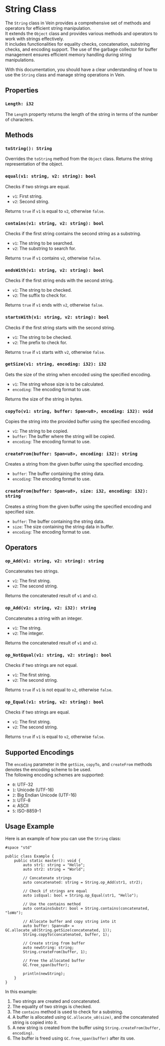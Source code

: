 # String Class

The `String` class in Vein provides a comprehensive set of methods and operators for efficient string manipulation.     
It extends the `Object` class and provides various methods and operators to work with strings effectively.  
It includes functionalities for equality checks, concatenation, substring checks, and encoding support. The use of the garbage collector for buffer management ensures efficient memory handling during string manipulations.   

With this documentation, you should have a clear understanding of how to use the `String` class and manage string operations in Vein.       


## Properties

### `Length: i32`

The `Length` property returns the length of the string in terms of the number of characters.

## Methods

### `toString(): String`

Overrides the `toString` method from the `Object` class. Returns the string representation of the object.

### `equal(v1: string, v2: string): bool`

Checks if two strings are equal.

- `v1`: First string.
- `v2`: Second string.
  
Returns `true` if `v1` is equal to `v2`, otherwise `false`.

### `contains(v1: string, v2: string): bool`

Checks if the first string contains the second string as a substring.

- `v1`: The string to be searched.
- `v2`: The substring to search for.

Returns `true` if `v1` contains `v2`, otherwise `false`.

### `endsWith(v1: string, v2: string): bool`

Checks if the first string ends with the second string.

- `v1`: The string to be checked.
- `v2`: The suffix to check for.

Returns `true` if `v1` ends with `v2`, otherwise `false`.

### `startsWith(v1: string, v2: string): bool`

Checks if the first string starts with the second string.

- `v1`: The string to be checked.
- `v2`: The prefix to check for.

Returns `true` if `v1` starts with `v2`, otherwise `false`.

### `getSize(v1: string, encoding: i32): i32`

Gets the size of the string when encoded using the specified encoding.

- `v1`: The string whose size is to be calculated.
- `encoding`: The encoding format to use.

Returns the size of the string in bytes.

### `copyTo(v1: string, buffer: Span<u8>, encoding: i32): void`

Copies the string into the provided buffer using the specified encoding.

- `v1`: The string to be copied.
- `buffer`: The buffer where the string will be copied.
- `encoding`: The encoding format to use.

### `createFrom(buffer: Span<u8>, encoding: i32): string`

Creates a string from the given buffer using the specified encoding.

- `buffer`: The buffer containing the string data.
- `encoding`: The encoding format to use.

### `createFrom(buffer: Span<u8>, size: i32, encoding: i32): string`

Creates a string from the given buffer using the specified encoding and specified size.

- `buffer`: The buffer containing the string data.
- `size`: The size containing the string data in buffer.
- `encoding`: The encoding format to use.

## Operators

### `op_Add(v1: string, v2: string): string`

Concatenates two strings.

- `v1`: The first string.
- `v2`: The second string.

Returns the concatenated result of `v1` and `v2`.

### `op_Add(v1: string, v2: i32): string`

Concatenates a string with an integer.

- `v1`: The string.
- `v2`: The integer.

Returns the concatenated result of `v1` and `v2`.

### `op_NotEqual(v1: string, v2: string): bool`

Checks if two strings are not equal.

- `v1`: The first string.
- `v2`: The second string.

Returns `true` if `v1` is not equal to `v2`, otherwise `false`.

### `op_Equal(v1: string, v2: string): bool`

Checks if two strings are equal.

- `v1`: The first string.
- `v2`: The second string.

Returns `true` if `v1` is equal to `v2`, otherwise `false`.


## Supported Encodings

The `encoding` parameter in the `getSize`, `copyTo`, and `createFrom` methods denotes the encoding scheme to be used.   
The following encoding schemes are supported:   

- `0`: UTF-32
- `1`: Unicode (UTF-16)
- `2`: Big Endian Unicode (UTF-16)
- `3`: UTF-8
- `4`: ASCII
- `5`: ISO-8859-1

## Usage Example

Here is an example of how you can use the `String` class:

```vein
#space "std"

public class Example {
    public static master(): void {
        auto str1: string = "Hello";
        auto str2: string = "World";
        
        // Concatenate strings
        auto concatenated: string = String.op_Add(str1, str2);
        
        // Check if strings are equal
        auto isEqual: bool = String.op_Equal(str1, "Hello");
        
        // Use the contains method
        auto containsSubstr: bool = String.contains(concatenated, "loWo");
        
        // Allocate buffer and copy string into it
        auto buffer: Span<u8> = GC.allocate_u8(String.getSize(concatenated, 1));
        String.copyTo(concatenated, buffer, 1);
        
        // Create string from buffer
        auto newString: string;
        String.createFrom(buffer, 1);
        
        // Free the allocated buffer
        GC.free_span(buffer);
        
        println(newString);
    }
}
```

In this example:

1. Two strings are created and concatenated.
2. The equality of two strings is checked.
3. The `contains` method is used to check for a substring.
4. A buffer is allocated using `GC.allocate_u8(size)`, and the concatenated string is copied into it.
5. A new string is created from the buffer using `String.createFrom(buffer, encoding)`.
6. The buffer is freed using `GC.free_span(buffer)` after its use.

